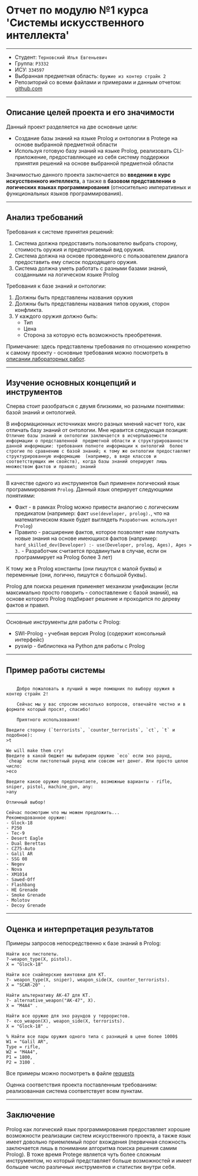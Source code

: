 # Отчет по модулю №1 курса 'Системы искусственного интеллекта'

---

- Студент: `Терновский Илья Евгеньевич`
- Группа: `P3332`
- ИСУ: `334597`
- Выбранная предметная область: `Оружие из контер страйк 2`
- Репозиторий со всеми файлами и примерами и данным отчетом: [github.com](https://github.com/lolmaxlevel/itmo_labs/tree/master/AISystems)
---

## Описание целей проекта и его значимости

Данный проект разделяется на две основные цели:

- Создание базы знаний на языке Prolog и онтологии в Protege на основе выбранной предметной области
- Используя готовую базу знаний на языке Prolog, реализовать CLI-приложение, предоставляющее из себя систему
поддержки принятия решений на основе выбранной предметной области

Значимостью данного проекта заключается во __введении в курс искусственного интеллекта__, а также в __базовом
представлении о логических языках программирования__ (относительно императивных и функциональных языков
программирования).

--- 

## Анализ требований

Требования к системе принятия решений:

1) Система должна предоставить пользователю выбрать сторону, стоимость оружия и предпочитаемый вид оружия.
2) Система должна на основе проведенного с пользователем диалога предоставить ему список подходящего оружия.
3) Система должна уметь работать с разными базами знаний, созданными на логическом языке Prolog

Требования к базе знаний и онтологии:

1) Должны быть представлены названия оружия
2) Должны быть представлены названия типов оружия, сторон конфликта.
3) У каждого оружия должно быть:
   - Тип
   - Цена
   - Сторона за которую есть возможность преобретения.

Примечание: здесь представлены требования по отношению конкретно к самому проекту - основные требования 
можно посмотреть в 
[описании лабораторных работ](https://sunnysubmarines.notion.site/AI-System-a559a46cddc44363bdf27b77e10b7d85). 

--- 

## Изучение основных концепций и инструментов

Сперва стоит разобраться с двумя близкими, но разными понятиями: базой знаний и онтологией.

В информационных источниках много разных мнений насчет того, как отличать базу знаний от онтологии. Мне нравится 
следующая позиция: `Отличие базы знаний и онтологии заключается в исчерпываемости информации о представленной 
предметной области и структурированности данной информации: требования полноте информации к онтологий 
более строгие по сравнению с базой знаний; к тому же онтологии предоставляют структурированную информацию 
(например, в виде классов и соответствующих им свойств), когда базы знаний оперируют лишь множеством фактов и правил;
знаний`

--- 

В качестве одного из инструментов был применен логический язык программирования `Prolog`.
Данный язык оперирует следующими понятиями:

- Факт - в рамках Prolog можно привести аналогию с логическим предикатом (например: факт `use(developer, prolog).`, что 
на математическом языке будет выглядеть `Разработчик использует Prolog`)
- Правило - расширение фактов, которое позволяет нам получать новые знания на основе имеющихся фактов
(например: `hard_skilled_dev(Developer) :- use(Developer, prolog, Ages), Ages > 3.` - Разработчик считается продвинутым 
в случае, если он программирует на Prolog более 3 лет)

К тому же в Prolog константы (они пишутся с малой буквы) и переменные (они, логично, пишутся с большой буквы).

Prolog для поиска решения применяет механизм унификации (если максимально просто говорить - сопоставление с 
базой знаний), на основе которого Prolog подбирает решение и проходится по дереву фактов и правил.

--- 

Основные инструменты для работы с Prolog:

- SWI-Prolog - учебная версия Prolog (содержит консольный интерфейс)
- pyswip - библиотека на Python для работы c Prolog

--- 

## Пример работы системы

```
   
    Добро пожаловать в лучший в мире помощник по выбору оружия в контер страйк 2!
    
    Сейчас мы у вас спросим несколько вопросов, отвечайте честно и в формате который просят, спасибо!
    
    Приятного использования!
    
Введите сторону (`terrorists`, `counter_terrorists`, `ct`, `t` и подобное): 
>t

We will make them cry!
Введите в какой бюджет мы выбираем оружие `eco` если эко раунд, `cheap` если пистолетный раунд или совсем нет денег. Или просто целое число: 
>eco

Введите какое оружие предпочитаете, возможные варианты - rifle, sniper, pistol, machine_gun, any:
>any

Отличный выбор!

Сейчас посмотрим что мы можем предложить...
Рекомендованное оружие:
- Glock-18
- P250
- Tec-9
- Desert Eagle
- Dual Berettas
- CZ75-Auto
- Galil AR
- SSG 08
- Negev
- Nova
- XM1014
- Sawed-Off
- Flashbang
- HE Grenade
- Smoke Grenade
- Molotov
- Decoy Grenade
```

--- 

## Оценка и интерпретация результатов

Примеры запросов непосредственно к базе знаний в Prolog:

```
Найти все пистолеты.
?-weapon_type(X, pistol).
X = "Glock-18"

Найти все снайперские винтовки для КТ.
?- weapon_type(X, sniper), weapon_side(X, counter_terrorists).
X = "SCAR-20" .

Найти альтернативу AK-47 для КТ.
?- alternative_weapon("AK-47", X).
X = "M4A4" .

Найти все оружие для эко раундов у террористов.
?- eco_weapon(X), weapon_side(X, terrorists).
X = "Glock-18" .

% Найти все пары оружия одного типа с разницей в цене более 1000$
W1 = "Galil AR",
Type = rifle,
W2 = "M4A4",
P1 = 1800,
P2 = 3100 .
```
Все примеры можно посмотреть в файле [requests](requests)

Оценка соответствия проекта поставленным требованиям: реализованная система соответствует всем пунктам.

---

## Заключение

Prolog как логический язык программирования предоставляет хорошие возможности реализации систем искусственного проекта, 
а также язык имеет довольно приемлемый порог вхождения (первичная сложность заключается лишь в понимании алгоритма
поиска решения самим Prolog).
В тоже время Protege является чуть более сложным инструментом, но который представляет больше возможностей и имеет большее число различных инструментов и статистик внутри себя.
